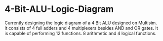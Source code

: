 # 4-Bit-ALU-Logic-Diagram
Currently designing the logic diagram of a 4 Bit ALU designed on Multisim. It consists of 4 full adders and 4 multiplexers besides AND and OR gates. It is capable of performing 12 functions. 8 arithmetic and 4 logical functions.
